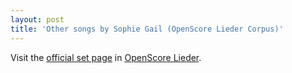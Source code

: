 ```yaml
---
layout: post
title: 'Other songs by Sophie Gail (OpenScore Lieder Corpus)'
---
```


Visit the [official set page] in [OpenScore Lieder].

[official set page]: https://musescore.com/openscore-lieder-corpus/sets/5107059
[OpenScore Lieder]: https://musescore.com/openscore-lieder-corpus

